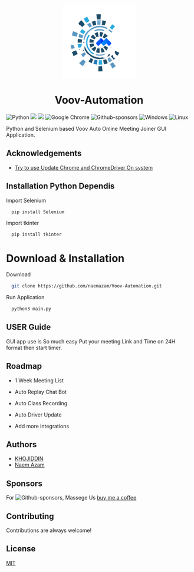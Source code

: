<p align="center">
  <img width="200" src="./logo.png" alt="voov-auto">
  
  <h1 align="center">Voov-Automation</h1>
</p>  

![Python](https://img.shields.io/badge/python-3670A0?style=for-the-badge&logo=python&logoColor=ffdd54)
![](https://camo.githubusercontent.com/b6ba355cebfd4cd79a70de2e7623d0b6361589832ceb26214eefb337524d2214/68747470733a2f2f637573746f6d2d69636f6e2d6261646765732e6865726f6b756170702e636f6d2f62616467652f7472656e64696e672d2d75702d627269676874677265656e2e7376673f6c6f676f436f6c6f723d666666266c6f676f3d7472656e64696e672d7570)
![](https://custom-icon-badges.herokuapp.com/github/license/denvercoder1/custom-icon-badges?logo=repo)
![Google Chrome](https://img.shields.io/badge/Google%20Chrome-4285F4?style=for-the-badge&logo=GoogleChrome&logoColor=white)
![Github-sponsors](https://img.shields.io/badge/sponsor-30363D?style=for-the-badge&logo=GitHub-Sponsors&logoColor=#EA4AAA)
	![Windows](https://img.shields.io/badge/Windows-0078D6?style=for-the-badge&logo=windows&logoColor=white)
![Linux](https://img.shields.io/badge/Linux-FCC624?style=for-the-badge&logo=linux&logoColor=black)

Python and Selenium based Voov Auto Online Meeting Joiner GUI Application.   


## Acknowledgements

 - [Try to use Update Chrome and ChromeDriver On system ](https://chromedriver.chromium.org/)
 
## Installation Python Dependis

Import Selenium
```python
  pip install Selenium
```
Import tkinter
```python
  pip install tkinter
```

# Download & Installation

Download 
```bash
  git clone https://github.com/naemazam/Voov-Automation.git
```

Run Application 
```python
  python3 main.py
```

## USER Guide

GUI app use is So much easy Put your meeting Link and Time on 24H format then start timer. 

  
## Roadmap

- 1 Week Meeting List 
- Auto Replay Chat Bot
- Auto Class Recording 
- Auto Driver Update

- Add more integrations

  
## Authors

- [KHOJIDDIN](https://github.com/KHOJIDDIN) 
- [Naem Azam](https://github.com/naemazam)

## Sponsors

For ![Github-sponsors](https://img.shields.io/badge/sponsor-30363D?style=for-the-badge&logo=GitHub-Sponsors&logoColor=#EA4AAA), Massege Us [buy me a coffee](https://www.buymeacoffee.com/naemazam)
  
## Contributing

Contributions are always welcome!

## License

[MIT](https://choosealicense.com/licenses/mit/)

  
